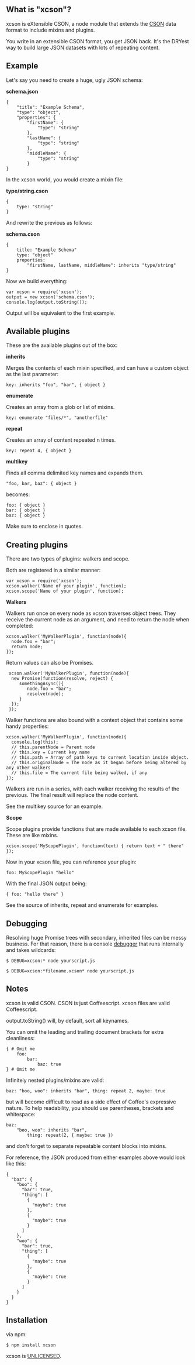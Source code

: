 ## What is "xcson"?

xcson is eXtensible CSON, a node module that extends the [CSON](https://github.com/bevry/cson) data format to include mixins and plugins.

You write in an extensible CSON format, you get JSON back. It's the DRYest way to build large JSON datasets with lots of repeating content.

## Example

Let's say you need to create a huge, ugly JSON schema:

**schema.json**

    {
        "title": "Example Schema",
        "type": "object",
        "properties": {
            "firstName": {
                "type": "string"
            },
            "lastName": {
                "type": "string"
            },
            "middleName": {
                "type": "string"
            }
    }

In the xcson world, you would create a mixin file:

**type/string.cson**

    {
        type: "string"
    }

And rewrite the previous as follows:

**schema.cson**

    {
        title: "Example Schema"
        type: "object"
        properties:
            "firstName, lastName, middleName": inherits "type/string"
    }

Now we build everything:

    var xcson = require('xcson');
    output = new xcson('schema.cson');
    console.log(output.toString());

Output will be equivalent to the first example.

## Available plugins

These are the available plugins out of the box:

**inherits**

Merges the contents of each mixin specified, and can have a custom object as the last parameter:

    key: inherits "foo", "bar", { object }

**enumerate**

Creates an array from a glob or list of mixins.

    key: enumerate "files/*", "anotherfile"

**repeat**

Creates an array of content repeated n times.

    key: repeat 4, { object }

**multikey**

Finds all comma delimited key names and expands them.

    "foo, bar, baz": { object }

becomes:

    foo: { object }
    bar: { object }
    baz: { object }

Make sure to enclose in quotes.

## Creating plugins

There are two types of plugins: walkers and scope.

Both are registered in a similar manner:

    var xcson = require('xcson');
    xcson.walker('Name of your plugin', function);
    xcson.scope('Name of your plugin', function);

**Walkers**

Walkers run once on every node as xcson traverses object trees. They receive the current node as an argument, and need to return the node when completed:

    xcson.walker('MyWalkerPlugin', function(node){
      node.foo = "bar";
      return node;
    });

Return values can also be Promises.

     xcson.walker('MyWalkerPlugin', function(node){
      new Promise(function(resolve, reject) {
         somethingAsync(){
            node.foo = "bar";
            resolve(node);
         }
      });
     });

Walker functions are also bound with a context object that contains some handy properties:

    xcson.walker('MyWalkerPlugin', function(node){
      console.log(this);
      // this.parentNode = Parent node
      // this.key = Current key name
      // this.path = Array of path keys to current location inside object.
      // this.originalNode = The node as it began before being altered by any other walkers
      // this.file = The current file being walked, if any
    });    

Walkers are run in a series, with each walker receiving the results of the previous. The final result will replace the node content.

See the multikey source for an example.

**Scope**

Scope plugins provide functions that are made available to each xcson file. These are like mixins.

    xcson.scope('MyScopePlugin', function(text) { return text + " there" });

Now in your xcson file, you can reference your plugin:

    foo: MyScopePlugin "hello"

With the final JSON output being:

    { foo: "hello there" }

See the source of inherits, repeat and enumerate for examples.

## Debugging

Resolving huge Promise trees with secondary, inherited files can be messy business. For that reason, there is a console [debugger](https://github.com/visionmedia/debug) that runs internally and takes wildcards:
    
    $ DEBUG=xcson:* node yourscript.js
    
    $ DEBUG=xcson:*filename.xcson* node yourscript.js


## Notes

xcson is valid CSON. CSON is just Coffeescript. xcson files are valid Coffeescript.

output.toString() will, by default, sort all keynames.

You can omit the leading and trailing document brackets for extra cleanliness:

    { # Omit me
        foo:
            bar:
                baz: true
    } # Omit me


Infinitely nested plugins/mixins are valid:

    baz: "boo, woo": inherits "bar", thing: repeat 2, maybe: true

but will become difficult to read as a side effect of Coffee's expressive nature.
To help readability, you should use parentheses, brackets and whitespace:

    baz:
        "boo, woo": inherits "bar",
            thing: repeat(2, { maybe: true })

and don't forget to separate repeatable content blocks into mixins.

For reference, the JSON produced from either examples above would look like this:

    {
      "baz": {
        "boo": {
          "bar": true,
          "thing": [
            {
              "maybe": true
            },
            {
              "maybe": true
            }
          ]
        },
        "woo": {
          "bar": true,
          "thing": [
            {
              "maybe": true
            },
            {
              "maybe": true
            }
          ]
        }
      }
    }

## Installation

via npm:

    $ npm install xcson

xcson is [UNLICENSED](http://unlicense.org/).
